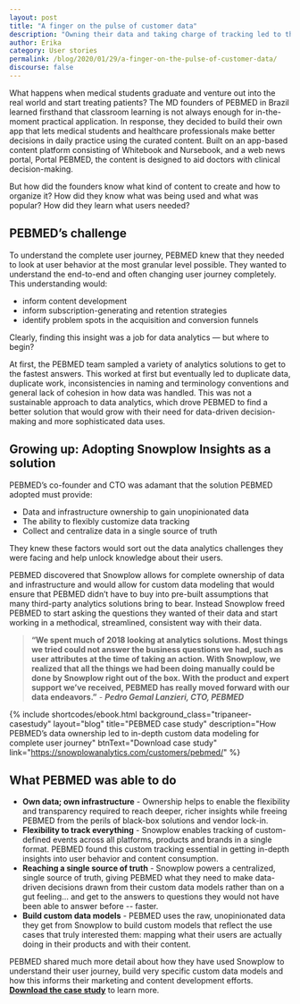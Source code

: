 ```yaml
---
layout: post
title: "A finger on the pulse of customer data"
description: "Owning their data and taking charge of tracking led to the creation of a data analytics single source of truth, letting PEBMED fuel their products with insight."
author: Erika
category: User stories
permalink: /blog/2020/01/29/a-finger-on-the-pulse-of-customer-data/
discourse: false
---
```



What happens when medical students graduate and venture out into the real world and start treating patients? The MD founders of PEBMED in Brazil learned firsthand that classroom learning is not always enough for in-the-moment practical application. In response, they decided to build their own app that lets medical students and healthcare professionals make better decisions in daily practice using the curated content. Built on an app-based content platform consisting of Whitebook and Nursebook, and a web news portal, Portal PEBMED, the content is designed to aid doctors with clinical decision-making. 

But how did the founders know what kind of content to create and how to organize it? How did they know what was being used and what was popular? How did they learn what users needed? 


## PEBMED’s challenge

To understand the complete user journey, PEBMED knew that they needed to look at user behavior at the most granular level possible. They wanted to understand the end-to-end and often changing user journey completely. This understanding would: 



*   inform content development
*   inform subscription-generating and retention strategies
*   identify problem spots in the acquisition and conversion funnels 

Clearly, finding this insight was a job for data analytics — but where to begin? 

At first, the PEBMED team sampled a variety of analytics solutions to get to the fastest answers. This worked at first but eventually led to duplicate data, duplicate work, inconsistencies in naming and terminology conventions and general lack of cohesion in how data was handled. This was not a sustainable approach to data analytics, which drove PEBMED to find a better solution that would grow with their need for data-driven decision-making and more sophisticated data uses.


## Growing up: Adopting Snowplow Insights as a solution

PEBMED’s co-founder and CTO was adamant that the solution PEBMED adopted must provide:



*   Data and infrastructure ownership to gain unopinionated data
*   The ability to flexibly customize data tracking
*   Collect and centralize data in a single source of truth

They knew these factors would sort out the data analytics challenges they were facing and help unlock knowledge about their users. 

PEBMED discovered that Snowplow allows for complete ownership of data and infrastructure and would allow for custom data modeling that would ensure that PEBMED didn’t have to buy into pre-built assumptions that many third-party analytics solutions bring to bear. Instead Snowplow freed PEBMED to start asking the questions they wanted of their data and start working in a methodical, streamlined, consistent way with their data.


> **“We spent much of 2018 looking at analytics solutions. Most things we tried could not answer the business questions we had, such as user attributes at the time of taking an action. With Snowplow, we realized that all the things we had been doing manually could be done by Snowplow right out of the box. With the product and expert support we’ve received, PEBMED has really moved forward with our data endeavors.”** - **_Pedro Gemal Lanzieri, CTO, PEBMED_**


 {% include shortcodes/ebook.html background_class="tripaneer-casestudy" layout="blog" title="PEBMED case study" description="How PEBMED’s data ownership led to in-depth custom data modeling for complete user journey" btnText="Download case study" link="https://snowplowanalytics.com/customers/pebmed/" %}



## What PEBMED was able to do



*   **Own data; own infrastructure** - Ownership helps to enable the flexibility and transparency required to reach deeper, richer insights while freeing PEBMED from the perils of black-box solutions and vendor lock-in.
*   **Flexibility to track everything** - Snowplow enables tracking of custom-defined events across all platforms, products and brands in a single format. PEBMED found this custom tracking essential in getting in-depth insights into user behavior and content consumption. 
*   **Reaching a single source of truth** - Snowplow powers a centralized, single source of truth, giving PEBMED what they need to make data-driven decisions drawn from their custom data models rather than on a gut feeling… and get to the answers to questions they would not have been able to answer before -- faster. 
*   **Build custom data models** - PEBMED uses the raw, unopinionated data they get from Snowplow to build custom models that reflect the use cases that truly interested them: mapping what their users are actually doing in their products and with their content. 

PEBMED shared much more detail about how they have used Snowplow to understand their user journey, build very specific custom data models and how this informs their marketing and content development efforts. **[Download the case study](https://snowplowanalytics.com/customers/pebmed/)** to learn more.



